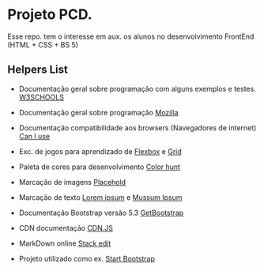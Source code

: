 # Projeto PCD. 
Esse repo. tem o interesse em aux. os alunos no desenvolvimento FrontEnd (HTML + CSS + BS 5)

## Helpers List
 - Documentação geral sobre programação com alguns exemplos e testes. [W3SCHOOLS](https://www.w3schools.com/) 

- Documentação geral sobre programação
 [Mozilla](https://developer.mozilla.org/pt-BR/docs/Web/JavaScript)

- Documentação compatibilidade aos browsers (Navegadores de internet) [Can I use](https://caniuse.com/)

- Exc. de jogos para aprendizado de [Flexbox](http://www.flexboxdefense.com/) e [Grid](https://cssgridgarden.com/)

- Paleta de cores para desenvolvimento [Color hunt](https://colorhunt.co/)

- Marcação de imagens [Placehold](https://placehold.co/)

- Marcação de texto [Lorem ipsum](https://loremipsum.io/) e [Mussum Ipsum](https://mussumipsum.com/)

- Documentação Bootstrap versão 5.3 [GetBootstrap](https://getbootstrap.com/docs/5.3/getting-started/introduction/)

- CDN documentação [CDN.JS](https://cdnjs.com/libraries/bootstrap)

- MarkDown online [Stack edit](https://stackedit.io/app#)

- Projeto utilizado como ex. [Start Bootstrap](https://startbootstrap.com/previews/freelancer)